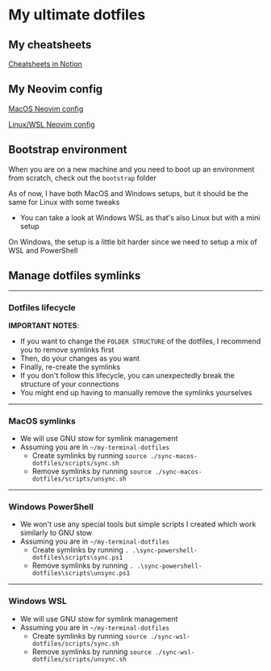 # My ultimate dotfiles

## My cheatsheets

[Cheatsheets in Notion](https://tudope.notion.site/Cheatsheets-5315b36f45cd41ab899d8f4538bb0e1f?pvs=4)

## My Neovim config

[MacOS Neovim config](./sync-macos-dotfiles/sync/nvim/README.md)

[Linux/WSL Neovim config](./sync-wsl-dotfiles/sync/nvim/README.md)

## Bootstrap environment

When you are on a new machine and you need to boot up an environment from scratch, check out the `bootstrap` folder

As of now, I have both MacOS and Windows setups, but it should be the same for Linux with some tweaks

- You can take a look at Windows WSL as that's also Linux but with a mini setup

On Windows, the setup is a little bit harder since we need to setup a mix of WSL and PowerShell

## Manage dotfiles symlinks

---

### Dotfiles lifecycle

**IMPORTANT NOTES**:

- If you want to change the `FOLDER STRUCTURE` of the dotfiles, I recommend you to remove symlinks first
- Then, do your changes as you want
- Finally, re-create the symlinks
- If you don't follow this lifecycle, you can unexpectedly break the structure of your connections
- You might end up having to manually remove the symlinks yourselves

---

### MacOS symlinks

- We will use GNU stow for symlink management
- Assuming you are in `~/my-terminal-dotfiles`
  - Create symlinks by running `source ./sync-macos-dotfiles/scripts/sync.sh`
  - Remove symlinks by running `source ./sync-macos-dotfiles/scripts/unsync.sh`

---

### Windows PowerShell

- We won't use any special tools but simple scripts I created which work similarly to GNU stow
- Assuming you are in `~/my-terminal-dotfiles`
  - Create symlinks by running `. .\sync-powershell-dotfiles\scripts\sync.ps1`
  - Remove symlinks by running `. .\sync-powershell-dotfiles\scripts\unsync.ps1`

---

### Windows WSL

- We will use GNU stow for symlink management
- Assuming you are in `~/my-terminal-dotfiles`
  - Create symlinks by running `source ./sync-wsl-dotfiles/scripts/sync.sh`
  - Remove symlinks by running `source ./sync-wsl-dotfiles/scripts/unsync.sh`
